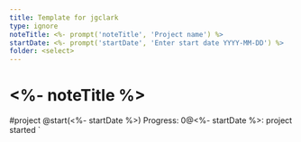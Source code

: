 ```yaml
---
title: Template for jgclark
type: ignore 
noteTitle: <%- prompt('noteTitle', 'Project name') %>
startDate: <%- prompt('startDate', 'Enter start date YYYY-MM-DD') %>
folder: <select>
---
```

# <%- noteTitle %>
#project @start(<%- startDate %>)
Progress: 0@<%- startDate %>: project started
`